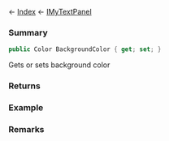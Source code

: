 ← [Index](Api-Index) ← [IMyTextPanel](Sandbox.ModAPI.Ingame.IMyTextPanel)

### Summary

```csharp
public Color BackgroundColor { get; set; }
```

Gets or sets background color

### Returns

### Example

### Remarks


